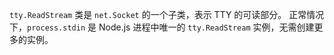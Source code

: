 <!-- YAML
added: v0.5.8
-->

`tty.ReadStream` 类是 `net.Socket` 的一个子类，表示 TTY 的可读部分。
正常情况下，`process.stdin` 是 Node.js 进程中唯一的 `tty.ReadStream` 实例，无需创建更多的实例。

